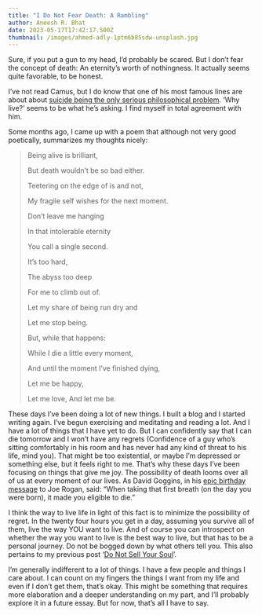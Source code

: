 ```yaml
---
title: "I Do Not Fear Death: A Rambling"
author: Aneesh R. Bhat
date: 2023-05-17T17:42:17.500Z
thumbnail: /images/ahmed-adly-1ptm6b85sdw-unsplash.jpg
---
```

Sure, if you put a gun to my head, I’d probably be scared. But I don’t fear the concept of death: An eternity’s worth of nothingness. It actually seems quite favorable, to be honest.

I’ve not read Camus, but I do know that one of his most famous lines are about about [suicide being the only serious philosophical problem](https://bigthink.com/personal-growth/the-meaning-of-life-albert-camus-on-faith-suicide-and-absurdity/). ‘Why live?’ seems to be what he’s asking. I find myself in total agreement with him.

Some months ago, I came up with a poem that although not very good poetically, summarizes my thoughts nicely:

> Being alive is brilliant,
>
> But death wouldn’t be so bad either.
>
> Teetering on the edge of is and not,
>
> My fragile self wishes for the next moment.
>
> Don’t leave me hanging
>
> In that intolerable eternity
>
> You call a single second.
>
> It’s too hard,
>
> The abyss too deep
>
> For me to climb out of.
>
> Let my share of being run dry and
>
> Let me stop being.
>
> But, while that happens:
>
> While I die a little every moment,
>
> And until the moment I’ve finished dying,
>
> Let me be happy,
>
> Let me love,
> And let me be.

These days I’ve been doing a lot of new things. I built a blog and I started writing again. I’ve begun exercising and meditating and reading a lot. And I have a lot of things that I have yet to do. But I can confidently say that I can die tomorrow and I won’t have any regrets (Confidence of a guy who’s sitting comfortably in his room and has never had any kind of threat to his life, mind you). That might be too existential, or maybe I’m depressed or something else, but it feels right to me. That’s why these days I’ve been focusing on things that give me joy. The possibility of death looms over all of us at every moment of our lives. As David Goggins, in his [epic birthday message](https://www.reddit.com/r/davidgoggins/comments/paxcjn/david_goggins_birthday_message_for_joe_from_joe/) to Joe Rogan, said: “When taking that first breath (on the day you were born), it made you eligible to die.”

I think the way to live life in light of this fact is to minimize the possibility of regret. In the twenty four hours you get in a day, assuming you survive all of them, live the way YOU want to live. And of course you can introspect on whether the way you want to live is the best way to live, but that has to be a personal journey. Do not be bogged down by what others tell you. This also pertains to my previous post ‘[Do Not Sell Your Soul](https://aneeshrbhat.netlify.app/post/1684300680)’.

I’m generally indifferent to a lot of things. I have a few people and things I care about. I can count on my fingers the things I want from my life and even if I don’t get them, that’s okay. This might be something that requires more elaboration and a deeper understanding on my part, and I’ll probably explore it in a future essay. But for now, that’s all I have to say.